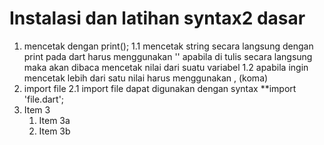 # Instalasi dan latihan syntax2 dasar
1. mencetak dengan print();
    1.1 mencetak string secara langsung dengan print pada dart harus menggunakan '' apabila di tulis secara langsung maka akan dibaca  mencetak nilai dari suatu variabel
    1.2 apabila ingin mencetak lebih dari satu nilai harus menggunakan , (koma)
2. import file 
    2.1 import file dapat digunakan dengan syntax **import 'file.dart'; 
1. Item 3
   1. Item 3a
   1. Item 3b